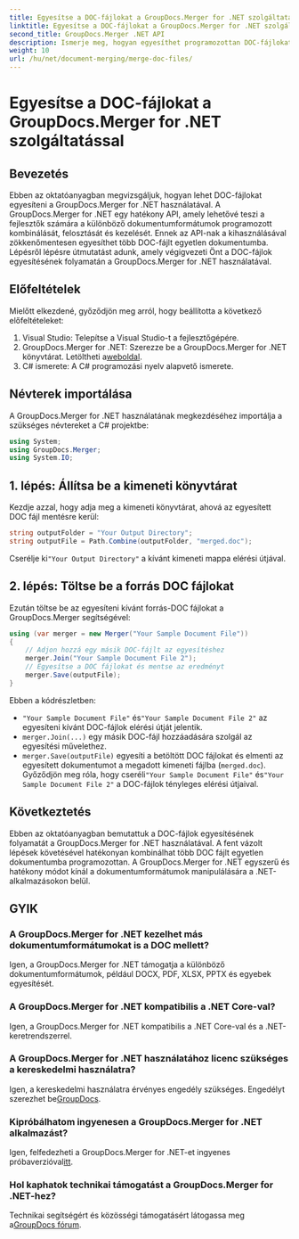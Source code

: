 ```yaml
---
title: Egyesítse a DOC-fájlokat a GroupDocs.Merger for .NET szolgáltatással
linktitle: Egyesítse a DOC-fájlokat a GroupDocs.Merger for .NET szolgáltatással
second_title: GroupDocs.Merger .NET API
description: Ismerje meg, hogyan egyesíthet programozottan DOC-fájlokat a GroupDocs.Merger for .NET használatával. Kövesse lépésenkénti útmutatónkat több dokumentum zökkenőmentes egyesítéséhez.
weight: 10
url: /hu/net/document-merging/merge-doc-files/
---
```


# Egyesítse a DOC-fájlokat a GroupDocs.Merger for .NET szolgáltatással

## Bevezetés
Ebben az oktatóanyagban megvizsgáljuk, hogyan lehet DOC-fájlokat egyesíteni a GroupDocs.Merger for .NET használatával. A GroupDocs.Merger for .NET egy hatékony API, amely lehetővé teszi a fejlesztők számára a különböző dokumentumformátumok programozott kombinálását, felosztását és kezelését. Ennek az API-nak a kihasználásával zökkenőmentesen egyesíthet több DOC-fájlt egyetlen dokumentumba. Lépésről lépésre útmutatást adunk, amely végigvezeti Önt a DOC-fájlok egyesítésének folyamatán a GroupDocs.Merger for .NET használatával.
## Előfeltételek
Mielőtt elkezdené, győződjön meg arról, hogy beállította a következő előfeltételeket:
1. Visual Studio: Telepítse a Visual Studio-t a fejlesztőgépére.
2.  GroupDocs.Merger for .NET: Szerezze be a GroupDocs.Merger for .NET könyvtárat. Letöltheti a[weboldal](https://releases.groupdocs.com/merger/net/).
3. C# ismerete: A C# programozási nyelv alapvető ismerete.
## Névterek importálása
A GroupDocs.Merger for .NET használatának megkezdéséhez importálja a szükséges névtereket a C# projektbe:
```csharp
using System; 
using GroupDocs.Merger;
using System.IO;
```
## 1. lépés: Állítsa be a kimeneti könyvtárat
Kezdje azzal, hogy adja meg a kimeneti könyvtárat, ahová az egyesített DOC fájl mentésre kerül:
```csharp
string outputFolder = "Your Output Directory";
string outputFile = Path.Combine(outputFolder, "merged.doc");
```
 Cserélje ki`"Your Output Directory"` a kívánt kimeneti mappa elérési útjával.
## 2. lépés: Töltse be a forrás DOC fájlokat
Ezután töltse be az egyesíteni kívánt forrás-DOC fájlokat a GroupDocs.Merger segítségével:
```csharp
using (var merger = new Merger("Your Sample Document File"))
{
    // Adjon hozzá egy másik DOC-fájlt az egyesítéshez
    merger.Join("Your Sample Document File 2");
    // Egyesítse a DOC fájlokat és mentse az eredményt
    merger.Save(outputFile);
}
```
Ebben a kódrészletben:
- `"Your Sample Document File"` és`"Your Sample Document File 2"` az egyesíteni kívánt DOC-fájlok elérési útját jelentik.
- `merger.Join(...)` egy másik DOC-fájl hozzáadására szolgál az egyesítési művelethez.
- `merger.Save(outputFile)` egyesíti a betöltött DOC fájlokat és elmenti az egyesített dokumentumot a megadott kimeneti fájlba (`merged.doc`).
 Győződjön meg róla, hogy cseréli`"Your Sample Document File"` és`"Your Sample Document File 2"` a DOC-fájlok tényleges elérési útjaival.
## Következtetés
Ebben az oktatóanyagban bemutattuk a DOC-fájlok egyesítésének folyamatát a GroupDocs.Merger for .NET használatával. A fent vázolt lépések követésével hatékonyan kombinálhat több DOC fájlt egyetlen dokumentumba programozottan. A GroupDocs.Merger for .NET egyszerű és hatékony módot kínál a dokumentumformátumok manipulálására a .NET-alkalmazásokon belül.

## GYIK
### A GroupDocs.Merger for .NET kezelhet más dokumentumformátumokat is a DOC mellett?
Igen, a GroupDocs.Merger for .NET támogatja a különböző dokumentumformátumok, például DOCX, PDF, XLSX, PPTX és egyebek egyesítését.
### A GroupDocs.Merger for .NET kompatibilis a .NET Core-val?
Igen, a GroupDocs.Merger for .NET kompatibilis a .NET Core-val és a .NET-keretrendszerrel.
### A GroupDocs.Merger for .NET használatához licenc szükséges a kereskedelmi használatra?
 Igen, a kereskedelmi használatra érvényes engedély szükséges. Engedélyt szerezhet be[GroupDocs](https://purchase.groupdocs.com/buy).
### Kipróbálhatom ingyenesen a GroupDocs.Merger for .NET alkalmazást?
 Igen, felfedezheti a GroupDocs.Merger for .NET-et ingyenes próbaverzióval[itt](https://releases.groupdocs.com/).
### Hol kaphatok technikai támogatást a GroupDocs.Merger for .NET-hez?
 Technikai segítségért és közösségi támogatásért látogassa meg a[GroupDocs fórum](https://forum.groupdocs.com/c/merger/32).